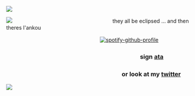 ![](https://files.catbox.moe/p3bvd1.png)

![](https://files.catbox.moe/tjfqr0.jpg)
 　　　　　　　　　　　　　　　　  they all be eclipsed ... and then theres l'ankou

　　　　　　　　　　　　　　　　　　[![spotify-github-profile](https://spotify-github-profile.kittinanx.com/api/view?uid=31cghiaeohuoxydm5numjzofp7se&cover_image=true&theme=novatorem&show_offline=false&background_color=121212&interchange=false&bar_color=6b6b6b&bar_color_cover=false)](https://spotify-github-profile.kittinanx.com/api/view?uid=31cghiaeohuoxydm5numjzofp7se&redirect=true)

### 　　　　　　　　　　　　　　　　　　　　　　sign [ata](https://xx4ce0fspadesxx.atabook.org/)
###  　　　　　　　　　　　　　　　　　　　or look at my [twitter](https://x.com/ihflulz)

![](https://files.catbox.moe/sfh0vk.png)
